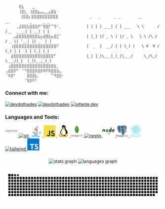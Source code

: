 ```
⠀⠀⠀⠀⠀⢿⣧⠀⠀⠀⣀
⠀⠀⠀⠀⠀⢸⣿⣇⠀⢸⣿⣿⣦⣤⣄⣀⣴⣿⣷⠀⠀⠀                  
⠀⠀  ⠀⠀⢸⣿⣿⡆⣿⣿⣿⣿⣿⣿⣿⣿⣿⣿⠀             _   _      _ _        __        __         _     _ _                       
⠀⠀⠀⠀⢀⣼⣿⣿⣧⣿⣿⣿⡟⠉⢿⣿⡏⠉⢻⠂⡀⠀          | | | | ___| | | ___   \ \      / /__  _ __| | __| | |
⠀⠀⠀⣠⣾⣿⣿⣿⣿⣿⣿⣿⣷⣦⣾⣿⣷⣦⣿⣏⠁⠀          | |_| |/ _ \ | |/ _ \   \ \ /\ / / _ \| '__| |/ _` | |
⠀⠀⢰⣿⣿⣿⣿⣿⣿⣿⣿⣿⣿⣿⣿⣿⣿⣿⣿⠏⠀⠀          |  _  |  __/ | | (_) |   \ V  V / (_) | |  | | (_| |_|
⠀⠀⣾⣿⣿⣿⣿⣿⣿⣿⣿⣿⣿⣿⣿⣿⣿⣿⠋⠀⠀⠀          |_| |_|\___|_|_|\___/     \_/\_/ \___/|_|  |_|\__,_(_)
⠀⢰⣿⣿⣿⣿⣿⣿⣿⣿⣿⣿⣿⣿⣿⣿⣿⣿⣷⡀⠀⠀
⢠⣾⣿⡿⠋⠀⠈⠙⣿⣿⣿⡿⣿⡿⠿⠟⢿⣿⣿⣷⣄⠀
⠈⠿⡿⠃⠀⠀⠀⠀⣿⣿⣿⣧⠀⠀⠀⠀⠀⠉⠻⣿⡿⠂
⠀⠀⠀⠀⠀⠀⠀⠈⢿⡿⠟⠃⠀

```

<h3 align="left">Connect with me:</h3>
<p align="left">
<a href="https://linkedin.com/in/devdothades" target="blank"><img align="center" src="https://img.shields.io/badge/LinkedIn-0077B5?style=for-the-badge&logo=linkedin&logoColor=white" alt="devdothades"  /></a>
<a href="https://fb.com/devdothades" target="blank"><img align="center" src="https://img.shields.io/badge/Facebook-1877F2?style=for-the-badge&logo=facebook&logoColor=white" alt="devdothades"  /></a>
<a href="https://instagram.com/infante.dev" target="blank"><img align="center" src="https://img.shields.io/badge/Instagram-E4405F?style=for-the-badge&logo=instagram&logoColor=white" alt="infante.dev"/></a>
</p>

<h3 align="left">Languages and Tools:</h3>
<p align="left"> <a href="https://expressjs.com" target="_blank" rel="noreferrer"> <img src="https://raw.githubusercontent.com/devicons/devicon/master/icons/express/express-original-wordmark.svg" alt="express" width="40" height="40"/> </a> <a href="https://git-scm.com/" target="_blank" rel="noreferrer"> <img src="https://www.vectorlogo.zone/logos/git-scm/git-scm-icon.svg" alt="git" width="40" height="40"/> </a> <a href="https://www.java.com" target="_blank" rel="noreferrer"> <img src="https://raw.githubusercontent.com/devicons/devicon/master/icons/java/java-original.svg" alt="java" width="40" height="40"/> </a> <a href="https://developer.mozilla.org/en-US/docs/Web/JavaScript" target="_blank" rel="noreferrer"> <img src="https://raw.githubusercontent.com/devicons/devicon/master/icons/javascript/javascript-original.svg" alt="javascript" width="40" height="40"/> </a> <a href="https://www.linux.org/" target="_blank" rel="noreferrer"> <img src="https://raw.githubusercontent.com/devicons/devicon/master/icons/linux/linux-original.svg" alt="linux" width="40" height="40"/> </a> <a href="https://www.mongodb.com/" target="_blank" rel="noreferrer"> <img src="https://raw.githubusercontent.com/devicons/devicon/master/icons/mongodb/mongodb-original-wordmark.svg" alt="mongodb" width="40" height="40"/> </a> <a href="https://nestjs.com/" target="_blank" rel="noreferrer"> <img src="https://static-00.iconduck.com/assets.00/nestjs-icon-2048x2040-3rrvcej8.png" alt="nestjs" width="40" height="40"/> </a> <a href="https://nodejs.org" target="_blank" rel="noreferrer"> <img src="https://raw.githubusercontent.com/devicons/devicon/master/icons/nodejs/nodejs-original-wordmark.svg" alt="nodejs" width="40" height="40"/> </a> <a href="https://www.postgresql.org" target="_blank" rel="noreferrer"> <img src="https://raw.githubusercontent.com/devicons/devicon/master/icons/postgresql/postgresql-original-wordmark.svg" alt="postgresql" width="40" height="40"/> </a> <a href="https://reactjs.org/" target="_blank" rel="noreferrer"> <img src="https://raw.githubusercontent.com/devicons/devicon/master/icons/react/react-original-wordmark.svg" alt="react" width="40" height="40"/> </a> <a href="https://tailwindcss.com/" target="_blank" rel="noreferrer"> <img src="https://www.vectorlogo.zone/logos/tailwindcss/tailwindcss-icon.svg" alt="tailwind" width="40" height="40"/> </a> <a href="https://www.typescriptlang.org/" target="_blank" rel="noreferrer"> <img src="https://raw.githubusercontent.com/devicons/devicon/master/icons/typescript/typescript-original.svg" alt="typescript" width="40" height="40"/> </a> </p>

###

<div align="center">
  <img src="https://github-readme-stats.vercel.app/api?username=devdothades&hide_title=false&hide_rank=false&show_icons=true&include_all_commits=true&count_private=true&disable_animations=false&theme=dracula&locale=en&hide_border=false" height="150" alt="stats graph"  />
  <img src="https://github-readme-stats.vercel.app/api/top-langs?username=devdothades&locale=en&hide_title=false&layout=compact&card_width=320&langs_count=5&theme=dracula&hide_border=false" height="150" alt="languages graph"  />
</div>

###
###

<img src="https://raw.githubusercontent.com/devdothades/devdothades/output/snake.svg" alt="Snake animation" />

###
